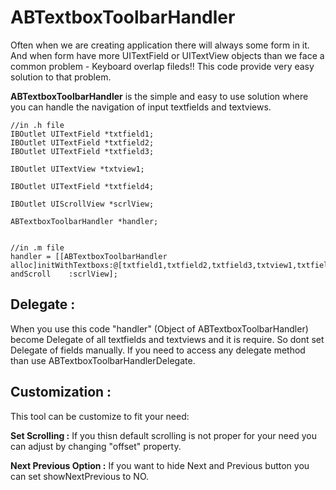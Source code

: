 # ABTextboxToolbarHandler
Often when we are creating application there will always some form in it. And when form have more UITextField or UITextView objects than we face a common  problem - Keyboard overlap fileds!! This code provide very easy solution to that problem.

**ABTextboxToolbarHandler** is the simple and easy to use solution where you can handle the navigation of input textfields and textviews.


	//in .h file
	IBOutlet UITextField *txtfield1;
	IBOutlet UITextField *txtfield2;
	IBOutlet UITextField *txtfield3;
	
	IBOutlet UITextView *txtview1;
	
	IBOutlet UITextField *txtfield4;
	
	IBOutlet UIScrollView *scrlView;
	
	ABTextboxToolbarHandler *handler;


	//in .m file
	handler = [[ABTextboxToolbarHandler alloc]initWithTextboxs:@[txtfield1,txtfield2,txtfield3,txtview1,txtfield4] andScroll	:scrlView];
	
## Delegate : 
When you use this code "handler" (Object of ABTextboxToolbarHandler) become Delegate of all textfields and textviews and it is require. So dont set Delegate of fields manually. If you need to access any delegate method than use ABTextboxToolbarHandlerDelegate.

## Customization :
This tool can be customize to fit your need:

**Set Scrolling :** If you thisn default scrolling is not proper for your need you can adjust by changing "offset" property.

**Next Previous Option :** If you want to hide Next and Previous button you can set showNextPrevious to NO.